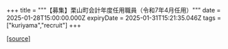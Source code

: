 +++
title = """【募集】栗山町会計年度任用職員（令和7年4月任用）"""
date = 2025-01-28T15:00:00.000Z
expiryDate = 2025-01-31T15:21:35.046Z
tags = ["kuriyama","recruit"]
+++


[[source]](https://www.town.kuriyama.hokkaido.jp/soshiki/27/20600.html)
